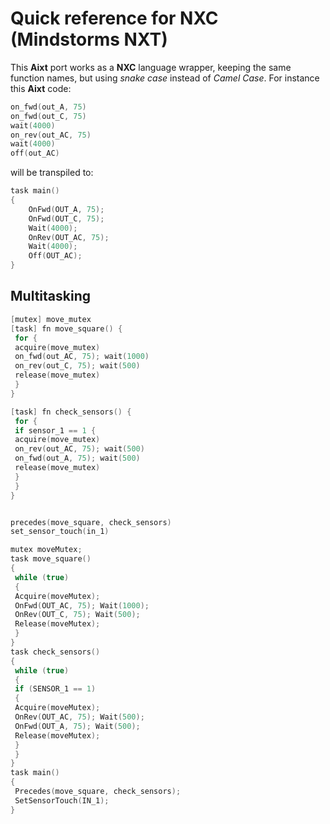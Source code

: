 # Quick reference for NXC (Mindstorms NXT)

This **Aixt** port works as a **NXC** language wrapper, keeping the same function names, but using _snake case_ instead of _Camel Case_. For instance this **Aixt** code:

```go
on_fwd(out_A, 75)
on_fwd(out_C, 75)
wait(4000)
on_rev(out_AC, 75)
wait(4000)
off(out_AC)
```
will be transpiled to:

```c
task main()
{
    OnFwd(OUT_A, 75);
    OnFwd(OUT_C, 75);
    Wait(4000);
    OnRev(OUT_AC, 75);
    Wait(4000);
    Off(OUT_AC);
}
```

## Multitasking
```go
[mutex] move_mutex
[task] fn move_square() {
 for {
 acquire(move_mutex)
 on_fwd(out_AC, 75); wait(1000)
 on_rev(out_C, 75); wait(500)
 release(move_mutex)
 }
}

[task] fn check_sensors() {
 for {
 if sensor_1 == 1 {
 acquire(move_mutex)
 on_rev(out_AC, 75); wait(500)
 on_fwd(out_A, 75); wait(500)
 release(move_mutex)
 }
 }
}


precedes(move_square, check_sensors)
set_sensor_touch(in_1)

```

```c
mutex moveMutex;
task move_square()
{
 while (true)
 {
 Acquire(moveMutex);
 OnFwd(OUT_AC, 75); Wait(1000);
 OnRev(OUT_C, 75); Wait(500);
 Release(moveMutex);
 }
}
task check_sensors()
{
 while (true)
 {
 if (SENSOR_1 == 1)
 {
 Acquire(moveMutex);
 OnRev(OUT_AC, 75); Wait(500);
 OnFwd(OUT_A, 75); Wait(500);
 Release(moveMutex);
 }
 }
}
task main()
{
 Precedes(move_square, check_sensors);
 SetSensorTouch(IN_1);
}

```
